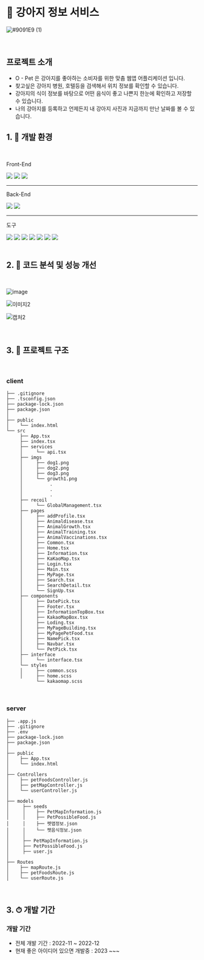 
# 📖 강아지 정보 서비스 

![#9091E9 (1)](https://github.com/chanyoungcoding/MyPetProject/assets/95753171/c078571b-2740-41b4-9c73-63d52256fd5a)


<br>

## 프로젝트 소개

- O - Pet 은 강아지를 좋아하는 소비자를 위한 맞춤 웹앱 어플리케이션 입니다.
- 찾고싶은 강아지 병원, 호텔등을 검색해서 위치 정보를 확인할 수 있습니다.
- 강아지의 식이 정보를 바탕으로 어떤 음식이 좋고 나쁜지 한눈에 확인하고 저장할 수 있습니다.
- 나의 강아지를 등록하고 언제든지 내 강아지 사진과 지금까지 만난 날짜를 볼 수 있습니다.




## 1. 🔨 개발 환경
<br>


<div>
  <p>Front-End</p>
  <img src="https://img.shields.io/badge/React-61DAFB?style=flat&logo=React&logoColor=white" />
  <img src="https://img.shields.io/badge/Typescript-3178C6?style=flat&logo=typescript&logoColor=white" />
  <img src="https://img.shields.io/badge/Javascript-F7DF1E?style=flat&logo=javascript&logoColor=white" />
  <hr/>
  <p>Back-End</p>
  <img src="https://img.shields.io/badge/mongodb-47A248?style=flat&logo=mongodb&logoColor=white" />
  <img src="https://img.shields.io/badge/node-76D04B?style=flat&logo=mongodb&logoColor=47A248" />
  <hr/>
  <p>도구</p>
  <img src="https://img.shields.io/badge/styled components-DB7093?style=flat&logo=styledcomponents&logoColor=white" />
  <img src="https://img.shields.io/badge/sass-CC6699?style=flat&logo=sass&logoColor=white" />
  <img src="https://img.shields.io/badge/react router-CA4245?style=flat&logo=reactrouter&logoColor=white" />
  <img src="https://img.shields.io/badge/Recoil-3578E5?style=flat&logo=recoil&logoColor=white" />
  <img src="https://img.shields.io/badge/express-000000?style=flat&logo=express&logoColor=white" />
  <img src="https://img.shields.io/badge/React Query-FF4154?style=flat&logo=reactquery&logoColor=white" />
  <img src="https://img.shields.io/badge/VSCode-007ACC?style=flat&logo=visualstudiocode&logoColor=white" />

</div>

<br>

## 2. 🔧 코드 분석 및 성능 개선
<br>

![image](https://github.com/chanyoungcoding/MyPetProject/assets/95753171/ff1074d2-9304-482b-a0e9-01c41bf5a56d)


![이미지2](https://github.com/chanyoungcoding/MyPetProject/assets/95753171/770af47a-3c81-4af6-83e7-d49de71329a3)

![캡처2](https://github.com/chanyoungcoding/MyPetProject/assets/95753171/13762266-653b-483c-8fcd-c01163ba433d)

<br>

## 3. 📃 프로젝트 구조
<br>


### client

```
├── .gitignore
├── .tsconfig.json
├── package-lock.json
├── package.json
│
├── public
│    └── index.html
└── src
     ├── App.tsx
     ├── index.tsx
     ├── services
     │     └── api.tsx
     ├── imgs
     │     ├── dog1.png
     │     ├── dog2.png
     │     ├── dog3.png
     │     └── growth1.png
     │          .
     │          .
     │          .
     ├── recoil
     │     └── GlobalManagement.tsx
     ├── pages
     │     ├── addProfile.tsx
     │     ├── Animaldisease.tsx
     │     ├── AnimalGrowth.tsx
     │     ├── AnimalTraining.tsx
     │     ├── AnimalVaccinations.tsx
     │     ├── Common.tsx
     │     ├── Home.tsx
     │     ├── Information.tsx
     │     ├── KaKaoMap.tsx
     │     ├── Login.tsx
     │     ├── Main.tsx
     │     ├── MyPage.tsx
     │     ├── Search.tsx
     │     ├── SearchDetail.tsx
     │     └── SignUp.tsx
     ├── components
     │     ├── DatePick.tsx
     │     ├── Footer.tsx
     │     ├── InformationTopBox.tsx
     │     ├── KakaoMapBox.tsx
     │     ├── Loding.tsx
     │     ├── MyPageBuilding.tsx
     │     ├── MyPagePetFood.tsx
     │     ├── NamePick.tsx
     │     ├── Navbar.tsx
     │     └── PetPick.tsx
     ├── interface
     │     └── interface.tsx
     └── styles
     │     ├── common.scss
     │     ├── home.scss
           └── kakaomap.scss
```

<br>

### server

```
├── .app.js
├── .gitignore
├── .env
├── package-lock.json
├── package.json
│
├── public
│    ├── App.tsx
│    └── index.html
│ 
├── Controllers
│    ├── petFoodsController.js
│    ├── petMapController.js
│    └── userController.js
│
├── models
│     ├── seeds
│     │    ├── PetMapInformation.js
│     │    ├── PetPossibleFood.js
│     │    ├── 펫맵정보.json
│     │    └── 펫음식정보.json
│     │ 
│     ├── PetMapInformation.js
│     ├── PetPossibleFood.js
│     ├── user.js
│
├── Routes
│    ├── mapRoute.js
│    ├── petFoodsRoute.js
│    └── userRoute.js
```

<br>


## 3. ⏱ 개발 기간 


### 개발 기간

- 전체 개발 기간 : 2022-11 ~ 2022-12
- 현재 좋은 아이디어 있으면 개발중 : 2023 ~~~



